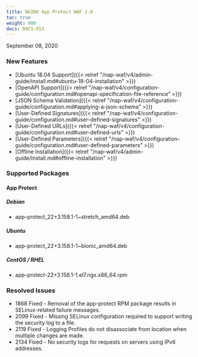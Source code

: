 ```yaml
---
title: NGINX App Protect WAF 2.0
toc: true
weight: 980
docs: DOCS-653
---
```


September 08, 2020

### New Features

- [Ubuntu 18.04 Support]({{< relref "/nap-waf/v4/admin-guide/install.md#ubuntu-18-04-installation" >}})
- [OpenAPI Support]({{< relref "/nap-waf/v4/configuration-guide/configuration.md#openapi-specification-file-reference" >}})
- [JSON Schema Validation]({{< relref "/nap-waf/v4/configuration-guide/configuration.md#applying-a-json-schema" >}})
- [User-Defined Signatures]({{< relref "/nap-waf/v4/configuration-guide/configuration.md#user-defined-signatures" >}})
- [User-Defined URLs]({{< relref "/nap-waf/v4/configuration-guide/configuration.md#user-defined-urls" >}})
- [User-Defined Parameters]({{< relref "/nap-waf/v4/configuration-guide/configuration.md#user-defined-parameters" >}})
- [Offline Installation]({{< relref "/nap-waf/v4/admin-guide/install.md#offline-installation" >}})


### Supported Packages

#### App Protect

##### Debian

- app-protect_22+3.158.1-1~stretch_amd64.deb

##### Ubuntu

- app-protect_22+3.158.1-1~bionic_amd64.deb

##### CentOS / RHEL

- app-protect-22+3.158.1-1.el7.ngx.x86_64.rpm

### Resolved Issues

- 1868 Fixed - Removal of the app-protect RPM package results in SELinux-related failure messages.
- 2099 Fixed - Missing SELinux configuration required to support writing the security log to a file.
- 2119 Fixed - Logging Profiles do not disassociate from location when multiple changes are made.
- 2134 Fixed - No security logs for requests on servers using IPv6 addresses.
